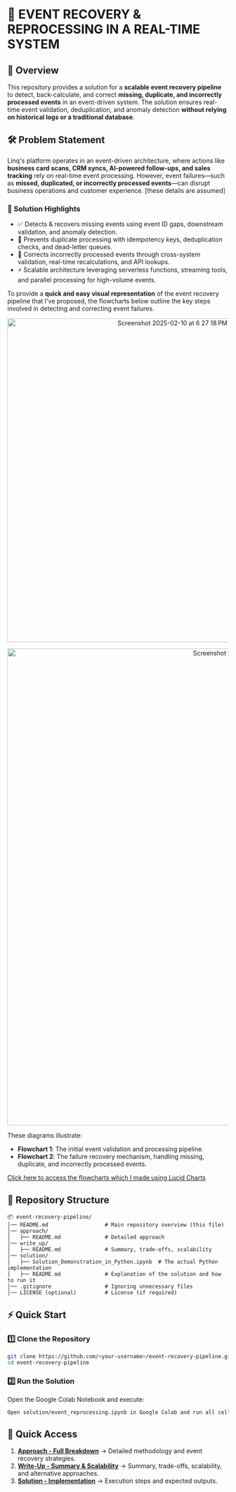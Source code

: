# 🚀 EVENT RECOVERY & REPROCESSING IN A REAL-TIME SYSTEM

## 📌 Overview
This repository provides a solution for a **scalable event recovery pipeline** to detect, back-calculate, and correct **missing, duplicate, and incorrectly processed events** in an event-driven system. The solution ensures real-time event validation, deduplication, and anomaly detection **without relying on historical logs or a traditional database**.

## 🛠 Problem Statement
Linq's platform operates in an event-driven architecture, where actions like **business card scans, CRM syncs, AI-powered follow-ups, and sales tracking** rely on real-time event processing. However, event failures—such as **missed, duplicated, or incorrectly processed events**—can disrupt business operations and customer experience. [these details are assumed]

### 🎯 Solution Highlights
- ✅ Detects & recovers missing events using event ID gaps, downstream validation, and anomaly detection.
- 🔄 Prevents duplicate processing with idempotency keys, deduplication checks, and dead-letter queues.
- 🔧 Corrects incorrectly processed events through cross-system validation, real-time recalculations, and API lookups.
- ⚡ Scalable architecture leveraging serverless functions, streaming tools, and parallel processing for high-volume events.

To provide a **quick and easy visual representation** of the event recovery pipeline that I've proposed, the flowcharts below outline the key steps involved in detecting and correcting event failures.

<p align="center">
<img width="736" alt="Screenshot 2025-02-10 at 6 27 18 PM" src="https://github.com/user-attachments/assets/a1d03979-4a6a-4c5e-ae7d-12ba853778ec" />
</p>

<p align="center">
<img width="1084" alt="Screenshot 2025-02-10 at 6 28 06 PM" src="https://github.com/user-attachments/assets/17f7c8a2-2196-4b50-bc6d-c4e36da72063" />
</p>

These diagrams illustrate:
- **Flowchart 1**: The initial event validation and processing pipeline.
- **Flowchart 2**: The failure recovery mechanism, handling missing, duplicate, and incorrectly processed events.

[Click here to access the flowcharts which I made using Lucid Charts](https://lucid.app/publicSegments/view/7502e54a-e14f-4345-9a0b-6e8e55cada7d/image.png)

## 📂 Repository Structure
```plaintext
📦 event-recovery-pipeline/
│── README.md                  # Main repository overview (this file)
│── approach/          
│   ├── README.md              # Detailed approach
│── write_up/
│   ├── README.md              # Summary, trade-offs, scalability
│── solution/
│   ├── Solution_Demonstration_in_Python.ipynb  # The actual Python implementation
│   ├── README.md              # Explanation of the solution and how to run it
│── .gitignore                 # Ignoring unnecessary files
│── LICENSE (optional)         # License (if required)
```

## ⚡ Quick Start
### 1️⃣ Clone the Repository
```bash
git clone https://github.com/<your-username>/event-recovery-pipeline.git
cd event-recovery-pipeline
```

### 2️⃣ Run the Solution
Open the Google Colab Notebook and execute:
```bash
Open solution/event_reprocessing.ipynb in Google Colab and run all cells.
```

## 📌 Quick Access
1. **[Approach - Full Breakdown](approach/README.md)** → Detailed methodology and event recovery strategies.  
2. **[Write-Up - Summary & Scalability](write_up/README.md)** → Summary, trade-offs, scalability, and alternative approaches.  
3. **[Solution - Implementation](solution/README.md)** → Execution steps and expected outputs.  

